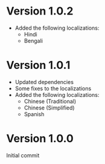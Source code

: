 # Version 1.0.2

-   Added the following localizations:
    -   Hindi
    -   Bengali

# Version 1.0.1

-   Updated dependencies
-   Some fixes to the localizations
-   Added the following localizations:
    -   Chinese (Traditional)
    -   Chinese (Simplified)
    -   Spanish

# Version 1.0.0

Initial commit
